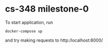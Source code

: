 # cs-348 milestone-0

To start application, run

`docker-compose up`

and try making requests to http:/localhost:8000/